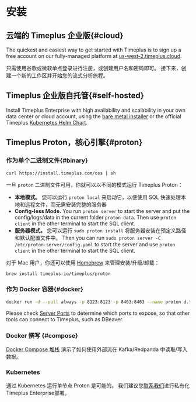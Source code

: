 # 安装

## 云端的 Timeplus 企业版{#cloud}

The quickest and easiest way to get started with Timeplus is to sign up a free account on our fully-managed platform at [us-west-2.timeplus.cloud](https://us-west-2.timeplus.cloud).

只需使用谷歌或微软单点登录进行注册，或创建用户名和密码即可。 接下来，创建一个新的工作区并开始您的流式分析旅程。

## Timeplus 企业版自托管{#self-hosted}

Install Timeplus Enterprise with high availability and scalability in your own data center or cloud account, using the [bare metal installer](/singlenode_install#bare_metal) or the official Timeplus [Kubernetes Helm Chart](/cluster_install#k8s).

## Timeplus Proton，核心引擎{#proton}

### 作为单个二进制文件{#binary}

```shell
curl https://install.timeplus.com/oss | sh
```

一旦 `proton` 二进制文件可用，你就可以以不同的模式运行 Timeplus Proton：

- **本地模式。** 您可以运行 `proton local` 来启动它，以便使用 SQL 快速处理本地和远程文件，而无需安装完整的服务器
- **Config-less Mode.** You run `proton server` to start the server and put the config/logs/data in the current folder `proton-data`. Then use `proton client` in the other terminal to start the SQL client.
- **服务器模式。** 您可以运行 `sudo proton install` 将服务器安装在预定义路径和默认配置文件中。 Then you can run `sudo proton server -C /etc/proton-server/config.yaml` to start the server and use `proton client` in the other terminal to start the SQL client.

对于 Mac 用户，你还可以使用 [Homebrew](https://brew.sh/) 来管理安装/升级/卸载：

```shell
brew install timeplus-io/timeplus/proton
```

### 作为 Docker 容器{#docker}

```bash
docker run -d --pull always -p 8123:8123 -p 8463:8463 --name proton d.timeplus.com/timeplus-io/proton:latest
```

Please check [Server Ports](/proton-ports) to determine which ports to expose, so that other tools can connect to Timeplus, such as DBeaver.

### Docker 撰写 {#compose}

[Docker Compose 堆栈](https://github.com/timeplus-io/proton/tree/develop/examples/ecommerce) 演示了如何使用外部流在 Kafka/Redpanda 中读取/写入数据。

### Kubernetes

通过 Kubernetes 运行单节点 Proton 是可能的。 我们建议您[联系我们](mailto:support@timeplus.com)进行私有化Timeplus Enterprise部署。
